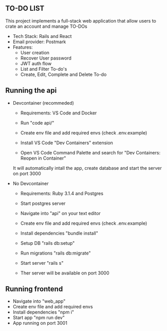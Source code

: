## TO-DO LIST

This project implements a full-stack web application that allow users to crate an account and manage TO-DOs

- Tech Stack: Rails and React
- Email provider: Postmark
- Features:
  - User creation
  - Recover User password
  - JWT auth flow
  - List and Filter To-do's
  - Create, Edit, Complete and Delete To-do

## Running the api

- Devcontainer (recommeded)

  - Requirements: VS Code and Docker

  - Run "code api/"
  - Create env file and add required envs (check .env.example)
  - Install VS Code "Dev Containers" extension
  - Open VS Code Command Palette and search for "Dev Containers: Reopen in Container"

  It will automatically intall the app, create database and start the server on port 3000

- No Devcontainer

  - Requirements: Ruby 3.1.4 and Postgres

  - Start postgres server
  - Navigate into "api" on your text editor
  - Create env file and add required envs (check .env.example)
  - Install dependencies "bundle install"
  - Setup DB "rails db:setup"
  - Run migrations "rails db:migrate"
  - Start server "rails s"
  - Ther server will be available on port 3000

## Running frontend

- Navigate into "web_app"
- Create env file and add required envs
- Install dependencies "npm i"
- Start app "npm run dev"
- App running on port 3001
